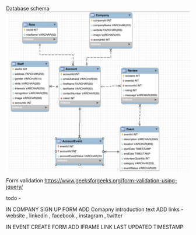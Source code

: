 Database schema
![Alt text](./public/images/database_diagram.png?raw=true "db schema")



Form validation
https://www.geeksforgeeks.org/form-validation-using-jquery/


todo - 

IN COMPANY SIGN UP FORM
ADD Comapny introduction text
ADD links - website , linkedin , facebook , instagram , twitter


IN EVENT CREATE FORM 
ADD IFRAME LINK
LAST UPDATED TIMESTAMP